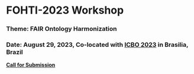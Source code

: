 # FOHTI-2023 Workshop
### Theme: FAIR Ontology Harmonization 
### Date: August 29, 2023, Co-located with [ICBO 2023](https://www.icbo2023.ncor-brasil.org) in Brasilia, Brazil
**[Call for Submission](./callforsubmission.md)**
